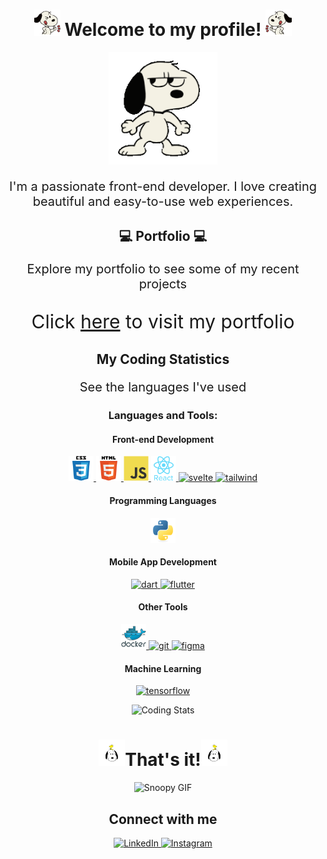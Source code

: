 <!-- Título -->
<h1 align="center">  
  <img src="./icons/snoopy_icon_1.gif" height="42" alt="Snoopy emoji" style="transform: scaleX(-1);"> 
  Welcome to my profile! 
  <img src="./icons/snoopy_icon_1.gif" height="42" alt="Snoopy emoji">
</h1>

<!-- Imagem Principal -->
<p align="center">
  <img src="./icons/snoopy_icon_3.gif" height="180" alt="Snoopy dancing">
</p>

<!-- Descrição -->
<p align="center" style="font-size: 20px;">I'm a passionate front-end developer. I love creating beautiful and easy-to-use web experiences.</p>

<!-- Portfolio Link -->
<h2 align="center">💻 Portfolio 💻</h2>
<p align="center" style="font-size: 20px;">Explore my portfolio to see some of my recent projects</p>
<p align="center" style="font-size: 30px">Click <a href="https://capitaozila.github.io/Port/" target="_blank">here</a> to visit my portfolio</a></p>
</p>

<!-- Estatísticas de Linguagens -->
<h2 align="center">My Coding Statistics</h2>
<p align="center" style="font-size: 20px;">See the languages I've used</p>

<!-- Linguagens que mais uso -->
<h3 align="center">Languages and Tools:</h3>

<!-- Front-end Development -->
<h4 align="center">Front-end Development</h4>
<p align="center"> 
  <a href="https://www.w3schools.com/css/" target="_blank" rel="noreferrer"> 
    <img src="https://raw.githubusercontent.com/devicons/devicon/master/icons/css3/css3-original-wordmark.svg" alt="css3" width="40" height="40"/> 
  </a>
  <a href="https://www.w3.org/html/" target="_blank" rel="noreferrer"> 
    <img src="https://raw.githubusercontent.com/devicons/devicon/master/icons/html5/html5-original-wordmark.svg" alt="html5" width="40" height="40"/> 
  </a>
  <a href="https://developer.mozilla.org/en-US/docs/Web/JavaScript" target="_blank" rel="noreferrer"> 
    <img src="https://raw.githubusercontent.com/devicons/devicon/master/icons/javascript/javascript-original.svg" alt="javascript" width="40" height="40"/> 
  </a>
  <a href="https://reactjs.org/" target="_blank" rel="noreferrer"> 
    <img src="https://raw.githubusercontent.com/devicons/devicon/master/icons/react/react-original-wordmark.svg" alt="react" width="40" height="40"/> 
  </a>
  <a href="https://svelte.dev" target="_blank" rel="noreferrer"> 
    <img src="https://upload.wikimedia.org/wikipedia/commons/1/1b/Svelte_Logo.svg" alt="svelte" width="40" height="40"/> 
  </a>
  <a href="https://tailwindcss.com/" target="_blank" rel="noreferrer"> 
    <img src="https://www.vectorlogo.zone/logos/tailwindcss/tailwindcss-icon.svg" alt="tailwind" width="40" height="40"/> 
  </a>
</p>

<!-- Back-end Development -->
<h4 align="center">Programming Languages</h4>
<p align="center"> 
  <a href="https://www.python.org" target="_blank" rel="noreferrer"> 
    <img src="https://raw.githubusercontent.com/devicons/devicon/master/icons/python/python-original.svg" alt="python" width="40" height="40"/> 
  </a>
</p>

<!-- Mobile App Development -->
<h4 align="center">Mobile App Development</h4>
<p align="center"> 
  <a href="https://dart.dev" target="_blank" rel="noreferrer"> 
    <img src="https://www.vectorlogo.zone/logos/dartlang/dartlang-icon.svg" alt="dart" width="40" height="40"/> 
  </a>
  <a href="https://flutter.dev" target="_blank" rel="noreferrer"> 
    <img src="https://www.vectorlogo.zone/logos/flutterio/flutterio-icon.svg" alt="flutter" width="40" height="40"/> 
  </a>
</p>

<!-- DevOps and Other Tools -->
<h4 align="center">Other Tools</h4>
<p align="center"> 
  <a href="https://www.docker.com/" target="_blank" rel="noreferrer"> 
    <img src="https://raw.githubusercontent.com/devicons/devicon/master/icons/docker/docker-original-wordmark.svg" alt="docker" width="40" height="40"/> 
  </a>
  <a href="https://git-scm.com/" target="_blank" rel="noreferrer"> 
    <img src="https://www.vectorlogo.zone/logos/git-scm/git-scm-icon.svg" alt="git" width="40" height="40"/> 
  </a>
  <a href="https://www.figma.com/" target="_blank" rel="noreferrer"> 
    <img src="https://www.vectorlogo.zone/logos/figma/figma-icon.svg" alt="figma" width="40" height="40"/> 
  </a>
</p>

<!-- Machine Learning -->
<h4 align="center">Machine Learning</h4>
<p align="center"> 
  <a href="https://www.tensorflow.org" target="_blank" rel="noreferrer"> 
    <img src="https://www.vectorlogo.zone/logos/tensorflow/tensorflow-icon.svg" alt="tensorflow" width="40" height="40"/> 
  </a>
</p>

<!-- Para Tema Claro -->
<p align="center">
  <picture>
    <source media="(prefers-color-scheme: dark)" srcset="https://github-readme-stats.vercel.app/api/top-langs/?username=Capitaozila&hide=ShaderLab&title_color=ffffff&layout=compact&show_icons=true&theme=github_dark&bg_color=0d1117&langs_count=10&text_color=ffffff">
    <img width="440px" src="https://github-readme-stats.vercel.app/api/top-langs/?username=Capitaozila&hide=ShaderLab&title_color=000000&layout=compact&show_icons=true&theme=github_dark&bg_color=eeeeee&langs_count=10&text_color=000000" alt="Coding Stats">
  </picture>
</p>

<!-- GIF Adicional -->
<h1 align="center">  <img src="icons/snoopy_icon_2.png" height="42" alt="Snoopy emoji" style="transform: scaleX(-1);">That's it!<img src="icons/snoopy_icon_2.png" height="42" alt="Snoopy emoji"></h1>
<p align="center">
  <img src="https://www.animaatjes.nl/plaatjes/s/snoopy/15.gif" height="180" alt="Snoopy GIF">
</p>

<!-- Redes Sociais -->
<h2 align="center">Connect with me</h2>
<p align="center">
  <a href="https://www.linkedin.com/in/capitaozila/" target="_blank">
    <img src="https://img.icons8.com/color/48/000000/linkedin.png" width="60" alt="LinkedIn">
  </a>
  <a href="https://instagram.com/luisbrasildevtoo" target="_blank">
    <img src="https://img.icons8.com/?size=100&id=Xy10Jcu1L2Su&format=png&color=000000" width="60" alt="Instagram">
    </a>
</p>
